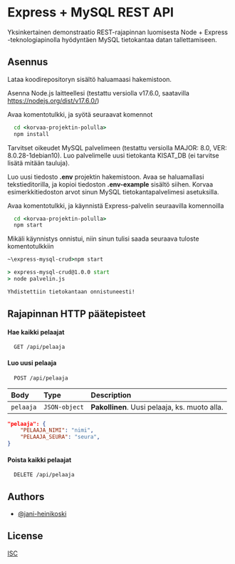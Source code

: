 # Express + MySQL REST API

Yksinkertainen demonstraatio REST-rajapinnan luomisesta Node + Express -teknologiapinolla hyödyntäen MySQL tietokantaa datan tallettamiseen.



## Asennus

Lataa koodirepositoryn sisältö haluamaasi hakemistoon.

Asenna Node.js laitteellesi
(testattu versiolla v17.6.0, saatavilla https://nodejs.org/dist/v17.6.0/)

Avaa komentotulkki, ja syötä seuraavat komennot

```cmd
  cd <korvaa-projektin-polulla>
  npm install
```

Tarvitset oikeudet MySQL palvelimeen (testattu versiolla MAJOR: 8.0, VER: 8.0.28-1debian10).
Luo palvelimelle uusi tietokanta KISAT_DB (ei tarvitse lisätä mitään tauluja).

Luo uusi tiedosto **.env** projektin hakemistoon.
Avaa se haluamallasi tekstieditorilla, ja kopioi tiedoston
**.env-example** sisältö siihen. Korvaa esimerkkitiedoston arvot
sinun MySQL tietokantapalvelimesi asetuksilla.

Avaa komentotulkki, ja käynnistä Express-palvelin seuraavilla komennoilla

```cmd
  cd <korvaa-projektin-polulla>
  npm start
```

Mikäli käynnistys onnistui, niin sinun tulisi saada seuraava tuloste komentotulkkiin

```cmd
~\express-mysql-crud>npm start

> express-mysql-crud@1.0.0 start
> node palvelin.js

Yhdistettiin tietokantaan onnistuneesti!
```

## Rajapinnan HTTP päätepisteet

#### Hae kaikki pelaajat

```http
  GET /api/pelaaja
```

#### Luo uusi pelaaja

```http
  POST /api/pelaaja
```

| Body | Type     | Description                       |
| :-------- | :------- | :-------------------------------- |
| `pelaaja`      | `JSON-object` | **Pakollinen**. Uusi pelaaja, ks. muoto alla. |

```json
"pelaaja": {
    "PELAAJA_NIMI": "nimi",
    "PELAAJA_SEURA": "seura",
}
```

#### Poista kaikki pelaajat

```http
  DELETE /api/pelaaja
```



## Authors

- [@jani-heinikoski](https://www.github.com/jani-heinikoski)


## License

[ISC](https://choosealicense.com/licenses/isc/)
